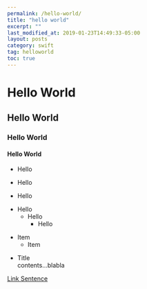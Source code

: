 ```yaml
---
permalink: /hello-world/
title: "hello world"
excerpt: ""
last_modified_at: 2019-01-23T14:49:33-05:00
layout: posts
category: swift
tag: helloworld
toc: true
---
```



# Hello World
## Hello World
### Hello World
#### Hello World

+ Hello
- Hello
* Hello

+ Hello
  - Hello
    * Hello

* Item
  * Item

- Title  
  contents...blabla

[Link Sentence](https://naver.com)